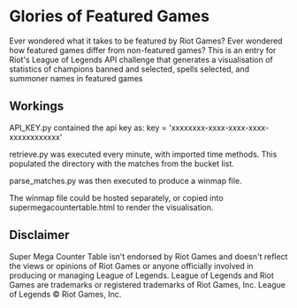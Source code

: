 # Glories of Featured Games

Ever wondered what it takes to be featured by Riot Games? Ever wondered how featured games differ from non-featured games? This is an entry for Riot's League of Legends API challenge that generates a visualisation of statistics of champions banned and selected, spells selected, and summoner names in featured games

## Workings

API_KEY.py contained the api key as:
key = 'xxxxxxxx-xxxx-xxxx-xxxx-xxxxxxxxxxxx'


retrieve.py was executed every minute, with imported time methods. This populated the directory with the matches from the bucket list.

parse_matches.py was then executed to produce a winmap file.

The winmap file could be hosted separately, or copied into supermegacountertable.html to render the visualisation.

## Disclaimer

Super Mega Counter Table isn't endorsed by Riot Games and doesn't reflect the views or opinions of Riot Games or anyone officially involved in producing or managing League of Legends. League of Legends and Riot Games are trademarks or registered trademarks of Riot Games, Inc. League of Legends © Riot Games, Inc.